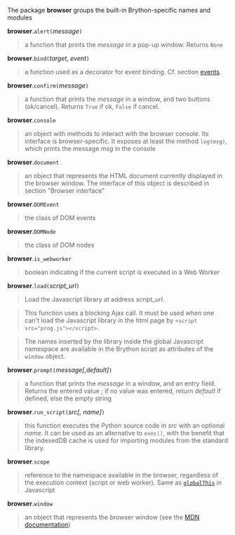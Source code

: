 The package **browser** groups the built-in Brython-specific names and modules

**browser**.`alert(`_message_`)`
> a function that prints the _message_ in a pop-up window. Returns `None`

**browser**.`bind(`_target, event_`)`
> a function used as a decorator for event binding. Cf. section
> [events](events.html).

**browser**.`confirm(`_message_`)`
> a function that prints the _message_ in a window, and two buttons
> (ok/cancel). Returns `True` if ok, `False` if cancel.

**browser**.`console`
> an object with methods to interact with the browser console. Its interface
> is browser-specific. It exposes at least the method `log(msg)`, which prints
> the message _msg_ in the console

**browser**.`document`
> an object that represents the HTML document currently displayed in the
> browser window. The interface of this object is described in section
> "Browser interface"

**browser**.`DOMEvent`
> the class of DOM events

**browser**.`DOMNode`
> the class of DOM nodes

**browser**.`is_webworker`
> boolean indicating if the current script is executed in a Web Worker

**browser**.`load(`_script\_url_`)`
> Load the Javascript library at address _script\_url_.

> This function uses a blocking Ajax call. It must be used when one can't
> load the Javascript library in the html page by
> `<script src="prog.js"></script>`.

> The names inserted by the library inside the global Javascript namespace
> are available in the Brython script as attributes of the `window` object.

**browser**.`prompt(`_message[,default]_`)`
> a function that prints the _message_ in a window, and an entry field.
> Returns the entered value ; if no value was entered, return _default_ if
> defined, else the empty string

**browser**.`run_script(`_src[, name]_`)`
> this function executes the Python source code in _src_ with an optional
> _name_. It can be used as an alternative to `exec()`, with the benefit
> that the indexedDB cache is used for importing modules from the standard
> library.

**browser**.`scope`
> reference to the namespace available in the browser, regardless of the
> execution context (script or web worker). Same as
> [`globalThis`](https://developer.mozilla.org/en-US/docs/Web/JavaScript/Reference/Global_Objects/globalThis)
> in Javascript


**browser**.`window`
> an object that represents the browser window (see the
> [MDN documentation](https://developer.mozilla.org/en-US/docs/Web/API/Window))

